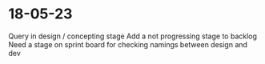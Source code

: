 # 18-05-23


Query in design / concepting stage
Add a not progressing stage to backlog
Need a stage on sprint board for checking namings between design and dev

